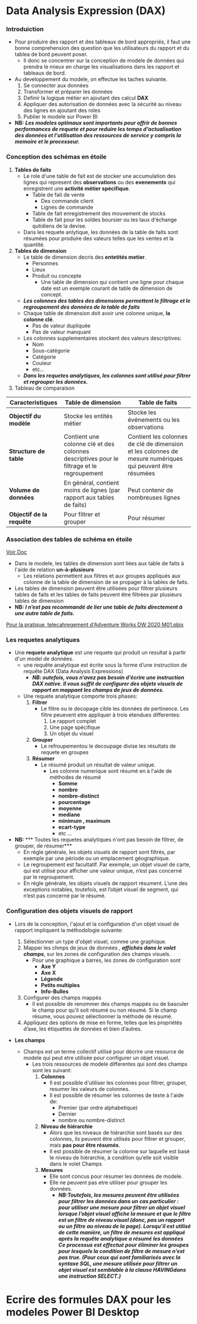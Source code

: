 # Data Analysis Expression (DAX)

### Introduiction 
- Pour produire des rapport et des tableaux de bord appropriés, il faut une bonne comprehension des question que les utilisateurs du rapport et du tablea de bord peuvent poser.
    - Il donc se concentrer sur la conception de modele de données qui prendra le mieux en charge les visualisations dans les rapport et tableaux de bord.
- Au developpement du modele, on effectue les taches suivante.
    1. Se connecter aux données
    2. Transformer et préparer les données 
    3. Definir la logique métier en ajoutant des calcul **DAX**
    4. Appliquer des autorisation de données avec la sécurité au niveau des lignes en ajoutant des roles
    5. Publier le modele sur Power BI
- **NB:** ***Les modeles optimaux sont importants pour offrir de bonnes performances de requete et pour reduire les temps d'actualisation des données et l'utilisation des ressources de service y compris la memoire et le processeur.***

### Conception des schémas en étoile

1. **Tables de faits**
    - Le role d'une table de fait est de stocker une accumulation des lignes qui represent des **observations** ou des **evenements** qui enregistrent une **activité métier spécifique**.
        - Table de fait de vente 
            - Des commande client 
            - Lignes de commande 
        - Table de fait enregistrement des mouvement de stocks 
        - Table de fait pour les soldes boursier ou les taux d'échange qutidiens de la devise. 
    - Dans les requete anlytique, les données de la table de faits sont résumées pour produire des valeurs telles que les ventes et la quantité.
2. **Tables de dimension**
    - Le table de dimension decris des **entetités metier**.
        - Personnes
        - Lieux
        - Produit ou concepte
            - Une table de dimension qui contient une ligne pour chaque date est un exemple courant de table de dimension de concept.
    - ***Les colonnes des tables des dimensions permettent le filtrage et le regroupement des données de la table de faits***
    - Chaque table de dimension doit avoir une colonne unique, **la colonne clé**. 
        - Pas de valeur dupliquée
        - Pas de valeur manquant 
    - Les colonnes supplementaires stockent des valeurs descriptives: 
        - Nom 
        - Sous-catégorie
        - Catégorie
        - Couleur 
        - etc... 
    - ***Dans les requetes analytiques, les colonnes sont utilisé pour filtrer et regrouper les données.***
3. Tableau de comparaison 

|**Caracteristiques**|**Table de dimension**|**Table de faits**|
|---|---|---|
|**Objectif du modèle**| Stocke les entités métier| Stocke les événements ou les observations|
|**Structure de table**| Contient une colonne clé et des colonnes descriptives pour le filtrage et le regroupement|Contient les colonnes de clé de dimension et les colonnes de mesure numériques qui peuvent être résumées|
|**Volume de données**|En général, contient moins de lignes (par rapport aux tables de faits)|Peut contenir de nombreuses lignes|
|**Objectif de la requête**|Pour filtrer et grouper|Pour résumer|

### Association des tables de schéma en étoile 

[Voir Doc](https://docs.microsoft.com/fr-fr/power-bi/guidance/star-schema)

- Dans le modele, les tables de dimension sont liées aux table de faits à l'aide de relation **un-à-plusieurs**
    - Les relations permettent aux filtres et aux groupes appliqués aux colonne de la table de dimension de se propager à la tables de faits.
- Les tables de dimension peuvent être utilisées pour filtrer plusieurs tables de faits et les tables de faits peuvent être filtrées par plusieurs tables de dimension
- **NB:** ***l n’est pas recommandé de lier une table de faits directement à une autre table de faits.***

[Pour la pratique, telecahregement d'Adventure Works DW 2020 M01.pbix](https://docs.microsoft.com/en-us/sql/samples/adventureworks-install-configure?view=sql-server-ver16&tabs=ssms#data-warehouse-downloads)

### Les requetes analytiques 
- Une **requete analytique** est une requete qui produit un resultat à partir d'un model de données. 
    - une requête analytique est écrite sous la forme d’une instruction de requête DAX (Data Analysis Expressions)
        - ***NB: outefois, vous n’avez pas besoin d’écrire une instruction DAX native. Il vous suffit de configurer des objets visuels de rapport en mappant les champs de jeux de données.***
    - Une requete analytique comporte trois phases:
        1. **Filtrer**
            - Le filtre ou le decopage cible les données de pertinence. Les filtre peuevent etre appliquer à trois etendues differentes: 
                1. Le rapport complet
                2. Une page spécifique 
                3. Un objet du visuel
        2. **Grouper**
            - Le refroupementou le decoupage divise les résultats de requete en groupes 
        3. **Résumer**
            - Le  résumé produit un résultat de valeur unique. 
                - Les colonne numerique sont résumé en à l'aide de méthodes de résumé
                    - **Somme**
                    - **nombre**
                    - **nombre-distinct**
                    - **pourcentage**
                    - **moyenne**
                    - **mediane**
                    - **minimum , maximum**
                    - **ecart-type**
                    - etc ... 
- **NB:** *** Toutes les requetes analytiques n'ont pas besoin de filtrer, de grouper, de résumer***
    - En règle générale, les objets visuels de rapport sont filtrés, par exemple par une période ou un emplacement géographique.
    - Le regroupement est facultatif. Par exemple, un objet visuel de carte, qui est utilisé pour afficher une valeur unique, n’est pas concerné par le regroupement.
    - En règle générale, les objets visuels de rapport résument. L’une des exceptions notables, toutefois, est l’objet visuel de segment, qui n’est pas concerné par le résumé.

### Configuration des objets visuels de rapport 
- Lors de la conception, l'ajout et la configuration d'un objet visuel de rapport impliquent la méthodologie suivante: 
    1. Sélectionner un type d'objet visuel, comme une graphique. 
    2. Mapper les chmps de jeux de données , ***affichés dans le volet champs***, sur les zones de configuration des champs visuels. 
        - Pour une graphique a barres, les zones de configuration sont 
            - **Axe Y**
            - **Axe X**
            - **Légende**
            - **Petits multiples**
            - **Info-Bulles**
    3. Configurer des champs mappés 
        - Il est possible de renommer des champs mappés ou de basculer le champ pour qu’il soit résumé ou non résumé. Si le champ résume, vous pouvez sélectionner la méthode de résumé.
    4. Appliquez des options de mise en forme, telles que les propriétés d’axe, les étiquettes de données et bien d’autres.

- **Les champs**
    - Champs est un terme collectif utilisé pour décrire une resource de modele qui peut etre utilisée pour configurer un objet visuel. 
        - Les trois ressources de modele differentes qui sont des champs sont les suivant: 
            1. **Colonnes** 
                - Il est possible d'utiliser les colonnes pour filtrer, grouper, resumer les valeurs de colonnes. 
                - Il est possible de résumer les colonnes de texte à l'aide de:
                    - Premier (par ordre alphabetique)
                    - Dernier
                    - nombre ou nombre-distinct
            2. **Niveau de hiérarchie**
                - Alors que les niveaux de hiérarchie sont basés sur des colonnes, ils peuvent être utilisés pour filtrer et grouper, mais **pas pour être résumés**.
                - Il est possible de résumer la colonne sur laquelle est basé le niveau de hiérarchie, à condition qu’elle soit visible dans le volet Champs
            3. **Mesures**
                - Elle sont concus pour résumer les données de modele. 
                - Elle ne peuvent pas etre utiliser pour grouper les données.
                    - ***NB:Toutefois, les mesures peuvent être utilisées pour filtrer les données dans un cas particulier : pour utiliser une mesure pour filtrer un objet visuel lorsque l’objet visuel affiche la mesure et que le filtre est un filtre de niveau visuel (donc, pas un rapport ou un filtre au niveau de la page). Lorsqu’il est utilisé de cette manière, un filtre de mesures est appliqué après la requête analytique a résumé les données Ce processus est effectué pour éliminer les groupes pour lesquels la condition de filtre de mesure n’est pas true. (Pour ceux qui sont familiarisés avec la syntaxe SQL, une mesure utilisée pour filtrer un objet visuel est semblable à la clause HAVINGdans une instruction SELECT.)***

# Ecrire des formules DAX pour les modeles Power BI Desktop

